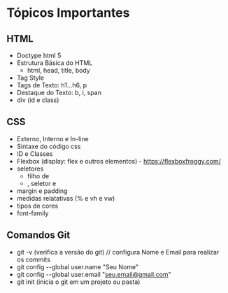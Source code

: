 # Tópicos Importantes

## HTML

- Doctype html 5
- Estrutura Básica do HTML
  - html, head, title, body
- Tag Style
- Tags de Texto: h1...h6, p
- Destaque do Texto: b, i, span
- div (id e class)

## CSS

- Externo, Interno e In-line
- Sintaxe do código css
- ID e Classes
- Flexbox (display: flex e outros elementos) - https://flexboxfroggy.com/
- seletores
  - filho de
  - , seletor e
- margin e padding
- medidas relatativas (% e vh e vw)
- tipos de cores
- font-family

## Comandos Git

- git -v (verifica a versão do git)
  // configura Nome e Email para realizar os commits
- git config --global user.name "Seu Nome"
- git config --global user.email "seu.email@gmail.com"
- git init (inicia o git em um projeto ou pasta)
